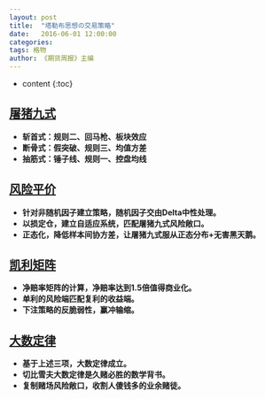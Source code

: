 ```yaml
---
layout: post
title:  "塔勒布思想の交易策略"
date:   2016-06-01 12:00:00
categories: 
tags: 格物
author: 《期货周报》主编
---
```


* content
{:toc}

## [屠猪九式](https://www.learntotradethemarket.com/)
* **斩首式：规则二、回马枪、板块效应**
* **断骨式：假突破、规则三、均值方差**
* **抽筋式：锤子线、规则一、控盘均线**


## [风险平价](https://www.doc88.com/p-9939341347196.html?s=rel&id=3)
   * **针对非随机因子建立策略，随机因子交由Delta中性处理。** 
   * **以损定仓，建立自适应系统，匹配屠猪九式风险敞口。**
   * **正态化，降低样本间协方差，让屠猪九式服从正态分布+无害黑天鹅。** 
 
 
## [凯利矩阵](https://www.doc88.com/p-200931815865.html?s=rel&id=6)
   * **净赔率矩阵的计算，净赔率达到1.5倍值得商业化。** 
   * **单利的风险端匹配复利的收益端。** 
   * **下注策略的反脆弱性，赢冲输缩。** 
   
   
## [大数定律](https://www.doc88.com/p-781928029247.html?s=rel&id=2)
   * **基于上述三项，大数定律成立。** 
   * **切比雪夫大数定律是久赌必胜的数学背书。** 
   * **复制赌场风险敞口，收割人傻钱多的业余赌徒。** 
